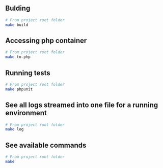 ## Bulding
``` bash
# From project root folder
make build
```

## Accessing php container
``` bash
# From project root folder
make to-php
```

## Running tests
``` bash
# From project root folder
make phpunit
```

## See all logs streamed into one file for a running environment
``` bash
# From project root folder
make log
```

## See available commands
``` bash
# From project root folder
make
```
